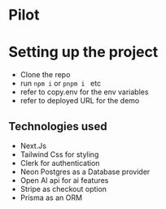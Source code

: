# Pilot

# Setting up the project

 - Clone the repo
 - run `npm i` or `pnpm i ` etc
 - refer to copy.env for the env variables
 - refer to deployed URL for the demo

## Technologies used

 - Next.Js
 - Tailwind Css for styling
 - Clerk for authentication
 - Neon Postgres as a Database provider
 - Open AI api for ai features
 - Stripe as checkout option
 - Prisma as an ORM
